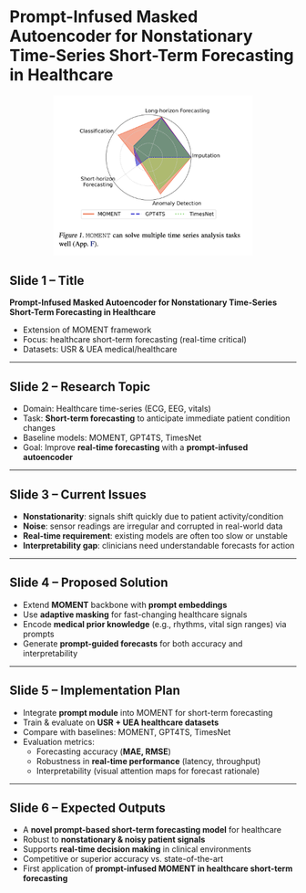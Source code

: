 # Prompt-Infused Masked Autoencoder for Nonstationary Time-Series Short-Term Forecasting in Healthcare

<p align="center">
  <img src="image.png" alt="Architecture Diagram" width="350"/>
</p>

## Slide 1 – Title
**Prompt-Infused Masked Autoencoder for Nonstationary Time-Series Short-Term Forecasting in Healthcare**  
- Extension of MOMENT framework  
- Focus: healthcare short-term forecasting (real-time critical)  
- Datasets: USR & UEA medical/healthcare  

---

## Slide 2 – Research Topic
- Domain: Healthcare time-series (ECG, EEG, vitals)  
- Task: **Short-term forecasting** to anticipate immediate patient condition changes  
- Baseline models: MOMENT, GPT4TS, TimesNet  
- Goal: Improve **real-time forecasting** with a **prompt-infused autoencoder**  

---

## Slide 3 – Current Issues
- **Nonstationarity**: signals shift quickly due to patient activity/condition  
- **Noise**: sensor readings are irregular and corrupted in real-world data  
- **Real-time requirement**: existing models are often too slow or unstable  
- **Interpretability gap**: clinicians need understandable forecasts for action  

---

## Slide 4 – Proposed Solution
- Extend **MOMENT** backbone with **prompt embeddings**  
- Use **adaptive masking** for fast-changing healthcare signals  
- Encode **medical prior knowledge** (e.g., rhythms, vital sign ranges) via prompts  
- Generate **prompt-guided forecasts** for both accuracy and interpretability  

---

## Slide 5 – Implementation Plan
- Integrate **prompt module** into MOMENT for short-term forecasting  
- Train & evaluate on **USR + UEA healthcare datasets**  
- Compare with baselines: MOMENT, GPT4TS, TimesNet  
- Evaluation metrics:  
  - Forecasting accuracy (**MAE, RMSE**)  
  - Robustness in **real-time performance** (latency, throughput)  
  - Interpretability (visual attention maps for forecast rationale)  

---

## Slide 6 – Expected Outputs
- A **novel prompt-based short-term forecasting model** for healthcare  
- Robust to **nonstationary & noisy patient signals**  
- Supports **real-time decision making** in clinical environments  
- Competitive or superior accuracy vs. state-of-the-art  
- First application of **prompt-infused MOMENT in healthcare short-term forecasting**  